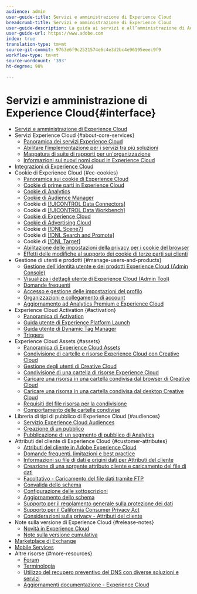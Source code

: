 ```yaml
---
audience: admin
user-guide-title: Servizi e amministrazione di Experience Cloud
breadcrumb-title: Servizi e amministrazione di Experience Cloud
user-guide-description: La guida ai servizi e all’amministrazione di Adobe Experience Cloud fornisce aiuto riguardo l’amministrazione di utenti e prodotti di Experience Cloud, la Libreria Pubblico, gli attributi dei clienti, i cookie e le risorse di Experience Cloud.
user-guide-url: https://www.adobe.com
index: true
translation-type: tm+mt
source-git-commit: 9763e6f9c2521574e6c4e3d2bc4e96195eeec9f9
workflow-type: tm+mt
source-wordcount: '393'
ht-degree: 98%

---
```



# Servizi e amministrazione di Experience Cloud{#interface}

+ [Servizi e amministrazione di Experience Cloud](experience-cloud.md)
+ Servizi Experience Cloud {#about-core-services}
   + [Panoramica dei servizi Experience Cloud](core-services-landing.md)
   + [Abilitare l’implementazione per i servizi tra più soluzioni](core-services/core-services.md)
   + [Mappatura di suite di rapporti per un&#39;organizzazione](core-services/report-suite-mapping.md)
   + [Informazioni sui nuovi nomi cloud in Experience Cloud](solutions-core-services.md)
+ [Integrazioni di Experience Cloud](marketing-cloud-integrations.md)
+ Cookie di Experience Cloud {#ec-cookies}
   + [Panoramica sui cookie di Experience Cloud](cookies/cookies-privacy.md)
   + [Cookie di prime parti in Experience Cloud](cookies/cookies-first-party.md)
   + [Cookie di Analytics](cookies/cookies-analytics.md)
   + [Cookie di Audience Manager](cookies/cookies-am.md)
   + Cookie di [[!UICONTROL Data Connectors]](cookies/cookies-dc.md)
   + Cookie di [[!UICONTROL Data Workbench]](cookies/cookies-insight.md)
   + [Cookie di Experience Cloud](cookies/cookies-mc.md)
   + [Cookie di Advertising Cloud](cookies/cookies-advertising-cloud.md)
   + Cookie di [[!DNL Scene7] ](cookies/cookies-s7.md)
   + Cookie di [[!DNL Search and Promote] ](cookies/cookies-snp.md)
   + Cookie di [[!DNL Target] ](cookies/cookies-target.md)
   + [Abilitazione delle impostazioni della privacy per i cookie del browser](cookies/browser-cookie-settings.md)
   + [Effetti delle modifiche al supporto dei cookie di terze parti sui clienti](cookies/cookies-thirdparty.md)
+ Gestione di utenti e prodotti {#manage-users-and-products}
   + [Gestione dell&#39;identità utente e dei prodotti Experience Cloud (Admin Console)](admin-getting-started/admin-getting-started.md)
   + [Visualizza i dettagli utente di Experience Cloud (Admin Tool)](admin-getting-started/admin-tool-experience-cloud.md)
   + [Domande frequenti](admin-getting-started/faq.md)
   + [Accesso e gestione delle impostazioni del profilo](admin-getting-started/getting-started-experience-cloud.md)
   + [Organizzazioni e collegamento di account](admin-getting-started/organizations.md)
   + [Aggiornamento ad Analytics Premium e Experience Cloud](admin-getting-started/upgrade-to-analytics-premium.md)
+ Experience Cloud Activation {#activation}
   + [Panoramica di Activation](activation/activation.md)
   + [Guida utente di Experience Platform Launch](https://docs.adobe.com/content/help/it-IT/launch/using/overview.html)
   + [Guida utente di Dynamic Tag Manager](https://docs.adobe.com/content/help/it-IT/dtm/using/dtm-home.html)
   + [Triggers](activation/triggers.md)
+ Experience Cloud Assets {#assets}
   + [Panoramica di Experience Cloud Assets](experience-cloud-assets/experience-cloud-assets.md)
   + [Condivisione di cartelle e risorse Experience Cloud con Creative Cloud](experience-cloud-assets/creative-cloud.md)
   + [Gestione degli utenti di Creative Cloud](experience-cloud-assets/t-admin-add-cc-user.md)
   + [Condivisione di una cartella di risorse Experience Cloud](experience-cloud-assets/t-share-creative-cloud.md)
   + [Caricare una risorsa in una cartella condivisa dal browser di Creative Cloud](experience-cloud-assets/t-upload-asset-cc.md)
   + [Caricare una risorsa in una cartella condivisa dal desktop Creative Cloud](experience-cloud-assets/t-cc-asset-upload-thor.md)
   + [Requisiti del file risorsa per la condivisione](experience-cloud-assets/assets-file-reqs.md)
   + [Comportamento delle cartelle condivise](experience-cloud-assets/asset-behavior.md)
+ Libreria di tipi di pubblico di Experience Cloud {#audiences}
   + [Servizio Experience Cloud Audiences](audience-library/audience-library.md)
   + [Creazione di un pubblico](audience-library/t-audience-create.md)
   + [Pubblicazione di un segmento di pubblico di Analytics](audience-library/t-publish-audience-segment.md)
+ Attributi del cliente di Experience Cloud {#customer-attributes}
   + [Attributi del cliente in Adobe Experience Cloud](attributes/attributes.md)
   + [Domande frequenti, limitazioni e best practice](attributes/faq-crs.md)
   + [Informazioni su file di dati e origini dati per Attributi del cliente](attributes/crs-data-file.md)
   + [Creazione di una sorgente attributo cliente e caricamento del file di dati](attributes/t-crs-usecase.md)
   + [Facoltativo - Caricamento del file dati tramite FTP](attributes/t-upload-attributes-ftp.md)
   + [Convalida dello schema](attributes/validate-schema.md)
   + [Configurazione delle sottoscrizioni](attributes/subscription.md)
   + [Aggiornamento dello schema](attributes/t-update-schema.md)
   + [Supporto per il regolamento generale sulla protezione dei dati](attributes/gdpr.md)
   + [Supporto per il California Consumer Privacy Act](attributes/ccpa.md)
   + [Considerazioni sulla privacy - Attributi del cliente](attributes/privacy-mac.md)
+ Note sulla versione di Experience Cloud {#release-notes}
   + [Novità in Experience Cloud](https://docs.adobe.com/content/help/it-IT/release-notes/experience-cloud/current.html)
   + [Note sulla versione cumulativa](marketing-cloud-interface/release-notes.md)
+ [Marketplace di Exchange](exchange.md)
+ [Mobile Services](https://docs.adobe.com/content/help/it-IT/mobile-services/using/home.html)
+ Altre risorse {#more-resources}
   + [Forum](https://forums.adobe.com/community/experience-cloud)
   + [Terminologia](terms.md)
   + [Utilizzo del recupero preventivo del DNS con diverse soluzioni e servizi](dns-prefetch.md)
   + [Aggiornamenti documentazione - Experience Cloud](doc-updates.md)
